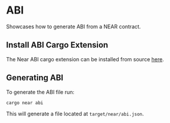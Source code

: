 # ABI

Showcases how to generate ABI from a NEAR contract.

## Install ABI Cargo Extension

The Near ABI cargo extension can be installed from source [here](https://github.com/near/cargo-near/tree/daniyar/init).

## Generating ABI
To generate the ABI file run:

```bash
cargo near abi
```

This will generate a file located at `target/near/abi.json`.
